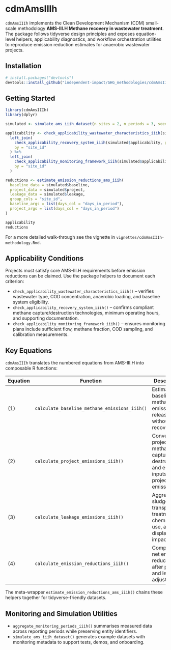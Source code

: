 # cdmAmsIIIh

`cdmAmsIIIh` implements the Clean Development Mechanism (CDM) small-scale methodology **AMS-III.H Methane recovery in wastewater treatment**. The package follows tidyverse design principles and exposes equation-level helpers, applicability diagnostics, and workflow orchestration utilities to reproduce emission reduction estimates for anaerobic wastewater projects.

## Installation

```r
# install.packages("devtools")
devtools::install_github("independent-impact/GHG_methodologies/cdmAmsIIIh")
```

## Getting Started

```r
library(cdmAmsIIIh)
library(dplyr)

simulated <- simulate_ams_iiih_dataset(n_sites = 2, n_periods = 3, seed = 2025)

applicability <- check_applicability_wastewater_characteristics_iiih(simulated$applicability, group_cols = "site_id") %>%
  left_join(
    check_applicability_recovery_system_iiih(simulated$applicability, group_cols = "site_id"),
    by = "site_id"
  ) %>%
  left_join(
    check_applicability_monitoring_framework_iiih(simulated$applicability, group_cols = "site_id"),
    by = "site_id"
  )

reductions <- estimate_emission_reductions_ams_iiih(
  baseline_data = simulated$baseline,
  project_data = simulated$project,
  leakage_data = simulated$leakage,
  group_cols = "site_id",
  baseline_args = list(days_col = "days_in_period"),
  project_args = list(days_col = "days_in_period")
)

applicability
reductions
```

For a more detailed walk-through see the vignette in `vignettes/cdmAmsIIIh-methodology.Rmd`.

## Applicability Conditions

Projects must satisfy core AMS-III.H requirements before emission reductions can be claimed. Use the package helpers to document each criterion:

- `check_applicability_wastewater_characteristics_iiih()` – verifies wastewater type, COD concentration, anaerobic loading, and baseline system eligibility.
- `check_applicability_recovery_system_iiih()` – confirms compliant methane capture/destruction technologies, minimum operating hours, and supporting documentation.
- `check_applicability_monitoring_framework_iiih()` – ensures monitoring plans include sufficient flow, methane fraction, COD sampling, and calibration measurements.

## Key Equations

`cdmAmsIIIh` translates the numbered equations from AMS-III.H into composable R functions:

| Equation | Function | Description |
|----------|----------|-------------|
| (1) | `calculate_baseline_methane_emissions_iiih()` | Estimates baseline methane emissions released without gas recovery. |
| (2) | `calculate_project_emissions_iiih()` | Converts project methane capture, destruction, and energy inputs into project emissions. |
| (3) | `calculate_leakage_emissions_iiih()` | Aggregates sludge transport, treatment, chemical use, and displacement impacts. |
| (4) | `calculate_emission_reductions_iiih()` | Computes net emission reductions after project and leakage adjustments. |

The meta-wrapper `estimate_emission_reductions_ams_iiih()` chains these helpers together for tidyverse-friendly datasets.

## Monitoring and Simulation Utilities

- `aggregate_monitoring_periods_iiih()` summarises measured data across reporting periods while preserving entity identifiers.
- `simulate_ams_iiih_dataset()` generates example datasets with monitoring metadata to support tests, demos, and onboarding.
